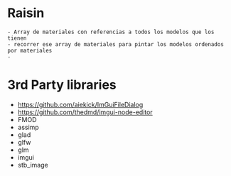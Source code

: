 # Raisin
	- Array de materiales con referencias a todos los modelos que los tienen
	- recorrer ese array de materiales para pintar los modelos ordenados por materiales
	- 
# 3rd Party libraries
 - https://github.com/aiekick/ImGuiFileDialog
 - https://github.com/thedmd/imgui-node-editor
 - FMOD
 - assimp
 - glad
 - glfw
 - glm
 - imgui
 - stb_image
 